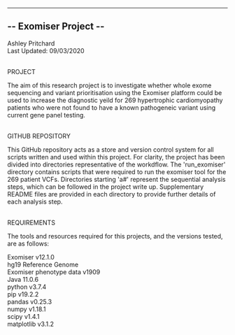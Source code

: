 ----------------------
-- Exomiser Project --
----------------------

Ashley Pritchard <br>
Last Updated: 09/03/2020 <br><br>

PROJECT <br>

The aim of this research project is to investigate whether whole exome sequencing and variant prioritisation using the Exomiser platform could be used to increase the diagnostic yeild for 269 hypertrophic cardiomyopathy patients who were not found to have a known pathogeneic variant using current gene panel testing. <br><br>

GITHUB REPOSITORY <br>

This GitHub repository acts as a store and version control system for all scripts written and used within this project. For clarity, the project has been divided into directories representative of the workdflow. The 'run_exomiser' directory contains scripts that were required to run the exomiser tool for the 269 patient VCFs. Directories starting 'a#' represent the sequential analysis steps, which can be followed in the project write up. Supplementary README files are provided in each directory to provide further details of each analysis step. <br><br>

REQUIREMENTS <br>

The tools and resources required for this projects, and the versions tested, are as follows:

Exomiser v12.1.0 <br>
hg19 Reference Genome <br> 
Exomiser phenotype data v1909 <br>
Java 11.0.6 <br>
python v3.7.4 <br>
pip v19.2.2 <br>
pandas v0.25.3 <br>
numpy v1.18.1 <br>
scipy v1.4.1 <br>
matplotlib v3.1.2 <br>





